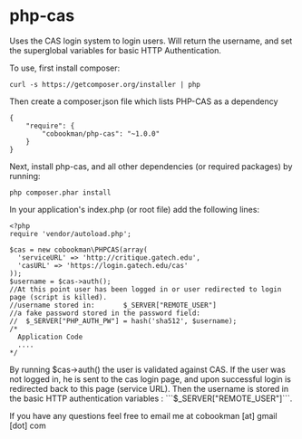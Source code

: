 php-cas
=======

Uses the CAS login system to login users.  Will return the username, and set the superglobal variables for basic HTTP Authentication.

To use, first install composer:
```
curl -s https://getcomposer.org/installer | php
```

Then create a composer.json file which lists PHP-CAS as a dependency
```
{
    "require": {
        "cobookman/php-cas": "~1.0.0"
    }
}
```

Next, install php-cas, and all other dependencies (or required packages) by running:
```
php composer.phar install
```

In your application's index.php (or root file) add the following lines:

```
<?php
require 'vendor/autoload.php';

$cas = new cobookman\PHPCAS(array(
  'serviceURL' => 'http://critique.gatech.edu', 
  'casURL' => 'https://login.gatech.edu/cas'    
));
$username = $cas->auth();
//At this point user has been logged in or user redirected to login page (script is killed).
//username stored in:       $_SERVER["REMOTE_USER"]
//a fake password stored in the password field:
//  $_SERVER["PHP_AUTH_PW"] = hash('sha512', $username);
/*
  Application Code
  ....
*/
```

By running $cas->auth() the user is validated against CAS. If the user was not logged in, he is sent to the cas login page, and upon successful login is redirected back to this page (service URL).  Then the username is stored in the basic HTTP authentication variables : ```$_SERVER["REMOTE_USER"]```.

If you have any questions feel free to email me at cobookman [at] gmail [dot] com
